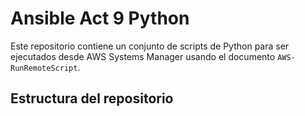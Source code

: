 # Ansible Act 9 Python

Este repositorio contiene un conjunto de scripts de Python para ser ejecutados desde AWS Systems Manager usando el documento `AWS-RunRemoteScript`.

## Estructura del repositorio

